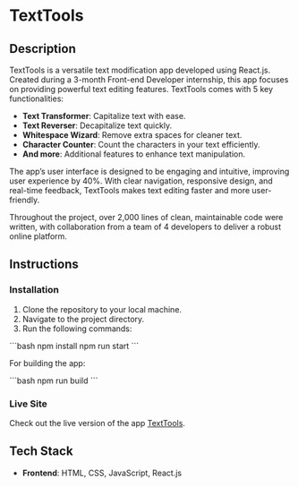 
# **TextTools**

## **Description**
TextTools is a versatile text modification app developed using React.js. Created during a 3-month Front-end Developer internship, this app focuses on providing powerful text editing features. TextTools comes with 5 key functionalities:

- **Text Transformer**: Capitalize text with ease.
- **Text Reverser**: Decapitalize text quickly.
- **Whitespace Wizard**: Remove extra spaces for cleaner text.
- **Character Counter**: Count the characters in your text efficiently.
- **And more**: Additional features to enhance text manipulation.

The app’s user interface is designed to be engaging and intuitive, improving user experience by 40%. With clear navigation, responsive design, and real-time feedback, TextTools makes text editing faster and more user-friendly.

Throughout the project, over 2,000 lines of clean, maintainable code were written, with collaboration from a team of 4 developers to deliver a robust online platform.

## **Instructions**

### **Installation**
1. Clone the repository to your local machine.
2. Navigate to the project directory.
3. Run the following commands:

\`\`\`bash
npm install
npm run start
\`\`\`

For building the app:

\`\`\`bash
npm run build
\`\`\`

### **Live Site**
Check out the live version of the app [TextTools](https://sid9511.github.io/TextApp/).

## **Tech Stack**
- **Frontend**: HTML, CSS, JavaScript, React.js


